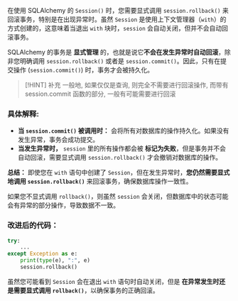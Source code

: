 在使用 SQLAlchemy 的 `Session()` 时，您需要显式调用 `session.rollback()` 来回滚事务，特别是在出现异常时。虽然 `Session` 是使用上下文管理器（`with`）的方式创建的，这意味着当退出 `with` 块时，`session` 会自动关闭，但并不会自动回滚事务。

SQLAlchemy 的事务是 **显式管理** 的，也就是说它**不会在发生异常时自动回滚**，除非您明确调用 `session.rollback()` 或者是 `session.commit()`。因此，只有在提交操作 (`session.commit()`) 时，事务才会被持久化。


> [!HINT] 补充
> 一般地, 如果仅仅是查询, 则完全不需要进行回滚操作, 而带有 session.commit 函数的部分, 一般有可能需要进行回滚

### 具体解释: 
- **当 `session.commit()` 被调用时：** 会将所有对数据库的操作持久化。如果没有发生异常，事务会成功提交。
- **当发生异常时，** `session` 里的所有操作都会被 **标记为失败**，但是事务并不会自动回滚，需要显式调用 `session.rollback()` 才会撤销对数据库的操作。

**总结：** 即使您在 `with` 语句中创建了 `Session`，但在发生异常时，**您仍然需要显式地调用 `session.rollback()`** 来回滚事务，确保数据库操作一致性。

如果您不显式调用 `rollback()`，则虽然 `session` 会关闭，但数据库中的状态可能会有异常的部分操作，导致数据不一致。

### 改进后的代码：

```python
try:
	...
except Exception as e:
    print(type(e), ":", e)
    session.rollback()
```

虽然您可能看到 `Session` 会在退出 `with` 语句时自动关闭，但是 **在异常发生时还是需要显式调用 `rollback()`**，以确保事务的正确回滚。

